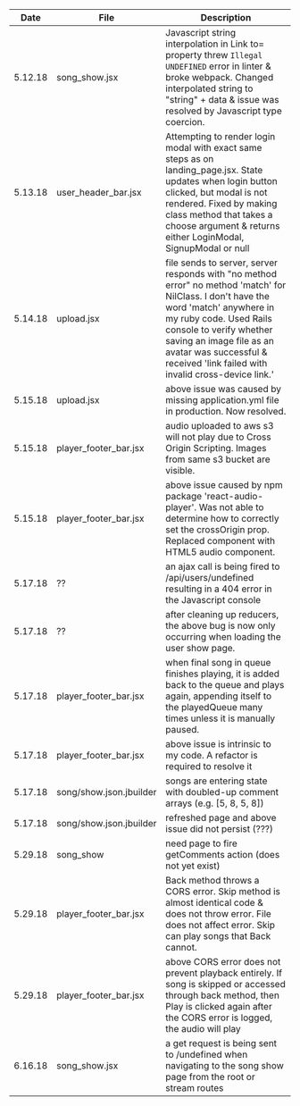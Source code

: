 | Date | File | Description |
| ---  | ---  | ---         |
| 5.12.18 | song_show.jsx | Javascript string interpolation in Link to= property threw `Illegal UNDEFINED` error in linter & broke webpack. Changed interpolated string to "string" + data & issue was resolved by Javascript type coercion. |
| 5.13.18 | user_header_bar.jsx | Attempting to render login modal with exact same steps as on landing_page.jsx. State updates when login button clicked, but modal is not rendered. Fixed by making class method that takes a choose argument & returns either LoginModal, SignupModal or null |
| 5.14.18 | upload.jsx | file sends to server, server responds with "no method error" no method 'match' for NilClass. I don't have the word 'match' anywhere in my ruby code. Used Rails console to verify whether saving an image file as an avatar was successful & received 'link failed with invalid cross-device link.' |
| 5.15.18 | upload.jsx | above issue was caused by missing application.yml file in production. Now resolved. |
| 5.15.18 | player_footer_bar.jsx | audio uploaded to aws s3 will not play due to Cross Origin Scripting. Images from same s3 bucket are visible. |
| 5.15.18 | player_footer_bar.jsx | above issue caused by npm package 'react-audio-player'. Was not able to determine how to correctly set the crossOrigin prop. Replaced component with HTML5 audio component. |
| 5.17.18 | ?? | an ajax call is being fired to /api/users/undefined resulting in a 404 error in the Javascript console |
| 5.17.18 | ?? | after cleaning up reducers, the above bug is now only occurring when loading the user show page. |
| 5.17.18 | player_footer_bar.jsx | when final song in queue finishes playing, it is added back to the queue and plays again, appending itself to the playedQueue many times unless it is manually paused. |
| 5.17.18 | player_footer_bar.jsx | above issue is intrinsic to my code. A refactor is required to resolve it |
| 5.17.18 | song/show.json.jbuilder | songs are entering state with doubled-up comment arrays (e.g. [5, 8, 5, 8]) |
| 5.17.18 | song/show.json.jbuilder | refreshed page and above issue did not persist (???) |
| 5.29.18 | song_show | need page to fire getComments action (does not yet exist) |
| 5.29.18 | player_footer_bar.jsx | Back method throws a CORS error. Skip method is almost identical code & does not throw error. File does not affect error. Skip can play songs that Back cannot. |
| 5.29.18 | player_footer_bar.jsx | above CORS error does not prevent playback entirely. If song is skipped or accessed through back method, then Play is clicked again after the CORS error is logged, the audio will play |
| 6.16.18 | song_show.jsx | a get request is being sent to /undefined when navigating to the song show page from the root or stream routes |
